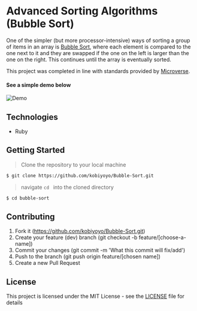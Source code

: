 # Advanced Sorting Algorithms (Bubble Sort)
One of the simpler (but more processor-intensive) ways of sorting a group of items in an array is [Bubble Sort](https://en.wikipedia.org/wiki/Bubble_sort), 
where each element is compared to the one next to it and they are swapped if the one on the left is larger than the one on the right. 
This continues until the array is eventually sorted. 

This project was completed in line with standards provided by [Microverse](https://www.microverse.org/ "The Global School for Remote Software Developers!").

#### See a simple demo below

![Demo](https://upload.wikimedia.org/wikipedia/commons/0/06/Bubble-sort.gif)

## Technologies

- Ruby


## Getting Started

> Clone the repository to your local machine

```sh
$ git clone https://github.com/kobiyoyo/Bubble-Sort.git
```

> navigate ```cd ``` into the cloned directory

```sh
$ cd bubble-sort
```

## Contributing

1. Fork it (https://github.com/kobiyoyo/Bubble-Sort.git)
2. Create your feature (dev) branch (git checkout -b feature/[choose-a-name])
3. Commit your changes (git commit -m 'What this commit will fix/add')
4. Push to the branch (git push origin feature/[chosen name])
5. Create a new Pull Request

## License

This project is licensed under the MIT License - see the [LICENSE](./LICENSE.md) file for details

